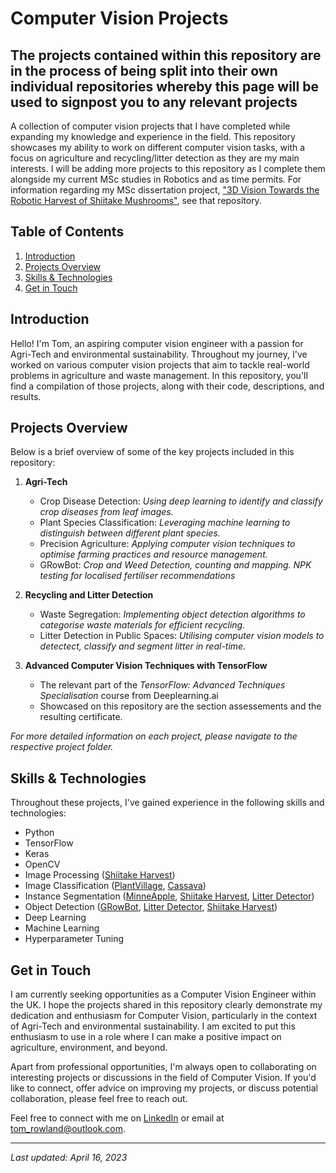 # Computer Vision Projects
## The projects contained within this repository are in the process of being split into their own individual repositories whereby this page will be used to signpost you to any relevant projects 

A collection of computer vision projects that I have completed while expanding my knowledge and experience in the field. This repository showcases my ability to work on different computer vision tasks, with a focus on agriculture and recycling/litter detection as they are my main interests. I will be adding more projects to this repository as I complete them alongside my current MSc studies in Robotics and as time permits. For information regarding my MSc dissertation project, ["3D Vision Towards the Robotic Harvest of Shiitake Mushrooms"](https://github.com/trow-land/MSc-Dissertation-Shiitake-Harvest), see that repository.


## Table of Contents

1. [Introduction](#introduction)
2. [Projects Overview](#projects-overview)
3. [Skills & Technologies](#skills--technologies)
4. [Get in Touch](#get-in-touch)

## Introduction

Hello! I'm Tom, an aspiring computer vision engineer with a passion for Agri-Tech and environmental sustainability. Throughout my journey, I've worked on various computer vision projects that aim to tackle real-world problems in agriculture and waste management. In this repository, you'll find a compilation of those projects, along with their code, descriptions, and results.

## Projects Overview

Below is a brief overview of some of the key projects included in this repository:

1. **Agri-Tech**
   - Crop Disease Detection: _Using deep learning to identify and classify crop diseases from leaf images._
   - Plant Species Classification: _Leveraging machine learning to distinguish between different plant species._
   - Precision Agriculture: _Applying computer vision techniques to optimise farming practices and resource management._
   - GRowBot: _Crop and Weed Detection, counting and mapping. NPK testing for localised fertiliser recommendations_

2. **Recycling and Litter Detection**
   - Waste Segregation: _Implementing object detection algorithms to categorise waste materials for efficient recycling._
   - Litter Detection in Public Spaces: _Utilising computer vision models to detectect, classify and segment litter in real-time._
   
3. **Advanced Computer Vision Techniques with TensorFlow**
   - The relevant part of the _TensorFlow: Advanced Techniques Specialisation_ course from Deeplearning.ai
   - Showcased on this repository are the section assessements and the resulting certificate.
    
_For more detailed information on each project, please navigate to the respective project folder._

## Skills & Technologies

Throughout these projects, I've gained experience in the following skills and technologies:

- Python
- TensorFlow
- Keras
- OpenCV
- Image Processing ([Shiitake Harvest](https://github.com/trow-land/MSc-Dissertation-Shiitake-Harvest))
- Image Classification ([PlantVillage](https://github.com/trow-land/Computer-Vision-Projects/blob/main/Plant_Diseases_KerasTuner_InceptionV3.ipynb), [Cassava](https://github.com/trow-land/Computer-Vision-Projects/blob/main/CassavaDisease_EfficientNetv2_KerasTuner.ipynb))
- Instance Segmentation ([MinneApple](https://github.com/trow-land/Computer-Vision-Projects/blob/main/AppleSegmentation_UNet_MinneApple.ipynb), [Shiitake Harvest](https://github.com/trow-land/MSc-Dissertation-Shiitake-Harvest), [Litter Detector](https://github.com/trow-land/LitterDetector))
- Object Detection ([GRowBot](https://github.com/trow-land/GRowBot), [Litter Detector](https://github.com/trow-land/LitterDetector), [Shiitake Harvest](https://github.com/trow-land/MSc-Dissertation-Shiitake-Harvest))
- Deep Learning
- Machine Learning
- Hyperparameter Tuning

## Get in Touch

I am currently seeking opportunities as a Computer Vision Engineer within the UK. I hope the projects shared in this repository clearly demonstrate my dedication and enthusiasm for Computer Vision, particularly in the context of Agri-Tech and environmental sustainability. I am excited to put this enthusiasm to use in a role where I can make a positive impact on agriculture, environment, and beyond.

Apart from professional opportunities, I'm always open to collaborating on interesting projects or discussions in the field of Computer Vision. If you'd like to connect, offer advice on improving my projects, or discuss potential collaboration, please feel free to reach out.

Feel free to connect with me on [LinkedIn](https://www.linkedin.com/in/thomas-rowland-07a785155/) or email at [tom_rowland@outlook.com](mailto:tom_rowland@outlook.com). 

---

_Last updated: April 16, 2023_
